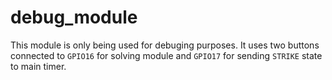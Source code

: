 # debug_module

This module is only being used for debuging purposes. It uses two buttons connected to `GPIO16` for solving module and `GPIO17` for sending `STRIKE` state to main timer.   